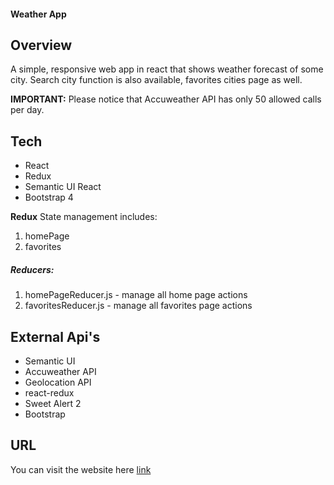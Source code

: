 #### **Weather App**

## Overview

A simple, responsive web app in react that shows weather forecast of some city.
Search city function is also available, favorites cities page as well.

**IMPORTANT:** Please notice that Accuweather API has only 50 allowed calls per day.



## Tech
* React
* Redux
* Semantic UI React
* Bootstrap 4

**Redux**
State management includes:
1. homePage
2. favorites

##### Reducers:
1. homePageReducer.js - manage all home page actions
2. favoritesReducer.js - manage all favorites page actions



## External Api's
* Semantic UI
* Accuweather API
* Geolocation API
* react-redux
* Sweet Alert 2
* Bootstrap


## URL ##
You can visit the website here [link](https://flamboyant-leavitt-b6c856.netlify.com)




